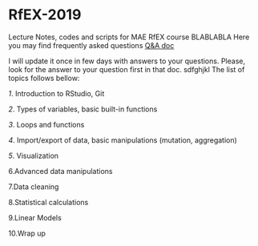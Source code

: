 # RfEX-2019
Lecture Notes, codes and scripts for MAE RfEX course
BLABLABLA
Here you may find frequently asked questions [Q&A doc](https://docs.google.com/document/d/1dcPQektVD4qSnjCsYkVmsLpmX37Bsep80yerRW4zZEQ/edit?usp=sharing)

I will update it once in few days with answers to your questions. Please, look for the answer to your question first in that doc.
sdfghjkl
The list of topics follows bellow:

*1*. Introduction to RStudio, Git

*2*. Types of variables, basic built-in functions

*3*. Loops and functions

*4*. Import/export of data, basic manipulations (mutation, aggregation)

*5*. Visualization

6.Advanced data manipulations

7.Data cleaning

8.Statistical calculations

9.Linear Models

10.Wrap up
